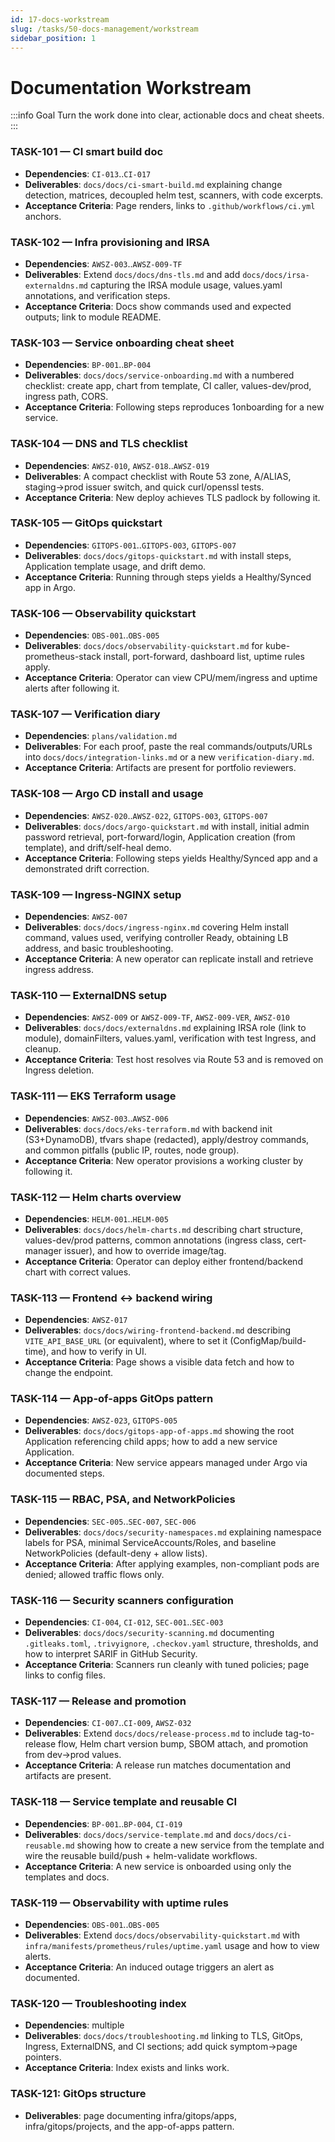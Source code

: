 ```yaml
---
id: 17-docs-workstream
slug: /tasks/50-docs-management/workstream
sidebar_position: 1
---
```


# Documentation Workstream

:::info Goal Turn the work done into clear, actionable docs and cheat sheets. :::

### TASK-101 — CI smart build doc

- **Dependencies**: `CI-013`..`CI-017`
- **Deliverables**: `docs/docs/ci-smart-build.md` explaining change detection, matrices, decoupled helm test, scanners, with code excerpts.
- **Acceptance Criteria**: Page renders, links to `.github/workflows/ci.yml` anchors.

### TASK-102 — Infra provisioning and IRSA

- **Dependencies**: `AWSZ-003`..`AWSZ-009-TF`
- **Deliverables**: Extend `docs/docs/dns-tls.md` and add `docs/docs/irsa-externaldns.md` capturing the IRSA module usage, values.yaml annotations, and verification steps.
- **Acceptance Criteria**: Docs show commands used and expected outputs; link to module README.

### TASK-103 — Service onboarding cheat sheet

- **Dependencies**: `BP-001`..`BP-004`
- **Deliverables**: `docs/docs/service-onboarding.md` with a numbered checklist: create app, chart from template, CI caller, values-dev/prod, ingress path, CORS.
- **Acceptance Criteria**: Following steps reproduces 1onboarding for a new service.

### TASK-104 — DNS and TLS checklist

- **Dependencies**: `AWSZ-010`, `AWSZ-018`..`AWSZ-019`
- **Deliverables**: A compact checklist with Route 53 zone, A/ALIAS, staging→prod issuer switch, and quick curl/openssl tests.
- **Acceptance Criteria**: New deploy achieves TLS padlock by following it.

### TASK-105 — GitOps quickstart

- **Dependencies**: `GITOPS-001`..`GITOPS-003`, `GITOPS-007`
- **Deliverables**: `docs/docs/gitops-quickstart.md` with install steps, Application template usage, and drift demo.
- **Acceptance Criteria**: Running through steps yields a Healthy/Synced app in Argo.

### TASK-106 — Observability quickstart

- **Dependencies**: `OBS-001`..`OBS-005`
- **Deliverables**: `docs/docs/observability-quickstart.md` for kube-prometheus-stack install, port-forward, dashboard list, uptime rules apply.
- **Acceptance Criteria**: Operator can view CPU/mem/ingress and uptime alerts after following it.

### TASK-107 — Verification diary

- **Dependencies**: `plans/validation.md`
- **Deliverables**: For each proof, paste the real commands/outputs/URLs into `docs/docs/integration-links.md` or a new `verification-diary.md`.
- **Acceptance Criteria**: Artifacts are present for portfolio reviewers.

### TASK-108 — Argo CD install and usage

- **Dependencies**: `AWSZ-020`..`AWSZ-022`, `GITOPS-003`, `GITOPS-007`
- **Deliverables**: `docs/docs/argo-quickstart.md` with install, initial admin password retrieval, port-forward/login, Application creation (from template), and drift/self-heal demo.
- **Acceptance Criteria**: Following steps yields Healthy/Synced app and a demonstrated drift correction.

### TASK-109 — Ingress-NGINX setup

- **Dependencies**: `AWSZ-007`
- **Deliverables**: `docs/docs/ingress-nginx.md` covering Helm install command, values used, verifying controller Ready, obtaining LB address, and basic troubleshooting.
- **Acceptance Criteria**: A new operator can replicate install and retrieve ingress address.

### TASK-110 — ExternalDNS setup

- **Dependencies**: `AWSZ-009` or `AWSZ-009-TF`, `AWSZ-009-VER`, `AWSZ-010`
- **Deliverables**: `docs/docs/externaldns.md` explaining IRSA role (link to module), domainFilters, values.yaml, verification with test Ingress, and cleanup.
- **Acceptance Criteria**: Test host resolves via Route 53 and is removed on Ingress deletion.

### TASK-111 — EKS Terraform usage

- **Dependencies**: `AWSZ-003`..`AWSZ-006`
- **Deliverables**: `docs/docs/eks-terraform.md` with backend init (S3+DynamoDB), tfvars shape (redacted), apply/destroy commands, and common pitfalls (public IP, routes, node group).
- **Acceptance Criteria**: New operator provisions a working cluster by following it.

### TASK-112 — Helm charts overview

- **Dependencies**: `HELM-001`..`HELM-005`
- **Deliverables**: `docs/docs/helm-charts.md` describing chart structure, values-dev/prod patterns, common annotations (ingress class, cert-manager issuer), and how to override image/tag.
- **Acceptance Criteria**: Operator can deploy either frontend/backend chart with correct values.

### TASK-113 — Frontend ↔ backend wiring

- **Dependencies**: `AWSZ-017`
- **Deliverables**: `docs/docs/wiring-frontend-backend.md` describing `VITE_API_BASE_URL` (or equivalent), where to set it (ConfigMap/build-time), and how to verify in UI.
- **Acceptance Criteria**: Page shows a visible data fetch and how to change the endpoint.

### TASK-114 — App-of-apps GitOps pattern

- **Dependencies**: `AWSZ-023`, `GITOPS-005`
- **Deliverables**: `docs/docs/gitops-app-of-apps.md` showing the root Application referencing child apps; how to add a new service Application.
- **Acceptance Criteria**: New service appears managed under Argo via documented steps.

### TASK-115 — RBAC, PSA, and NetworkPolicies

- **Dependencies**: `SEC-005`..`SEC-007`, `SEC-006`
- **Deliverables**: `docs/docs/security-namespaces.md` explaining namespace labels for PSA, minimal ServiceAccounts/Roles, and baseline NetworkPolicies (default-deny + allow lists).
- **Acceptance Criteria**: After applying examples, non-compliant pods are denied; allowed traffic flows only.

### TASK-116 — Security scanners configuration

- **Dependencies**: `CI-004`, `CI-012`, `SEC-001`..`SEC-003`
- **Deliverables**: `docs/docs/security-scanning.md` documenting `.gitleaks.toml`, `.trivyignore`, `.checkov.yaml` structure, thresholds, and how to interpret SARIF in GitHub Security.
- **Acceptance Criteria**: Scanners run cleanly with tuned policies; page links to config files.

### TASK-117 — Release and promotion

- **Dependencies**: `CI-007`..`CI-009`, `AWSZ-032`
- **Deliverables**: Extend `docs/docs/release-process.md` to include tag-to-release flow, Helm chart version bump, SBOM attach, and promotion from dev→prod values.
- **Acceptance Criteria**: A release run matches documentation and artifacts are present.

### TASK-118 — Service template and reusable CI

- **Dependencies**: `BP-001`..`BP-004`, `CI-019`
- **Deliverables**: `docs/docs/service-template.md` and `docs/docs/ci-reusable.md` showing how to create a new service from the template and wire the reusable build/push + helm-validate workflows.
- **Acceptance Criteria**: A new service is onboarded using only the templates and docs.

### TASK-119 — Observability with uptime rules

- **Dependencies**: `OBS-001`..`OBS-005`
- **Deliverables**: Extend `docs/docs/observability-quickstart.md` with `infra/manifests/prometheus/rules/uptime.yaml` usage and how to view alerts.
- **Acceptance Criteria**: An induced outage triggers an alert as documented.

### TASK-120 — Troubleshooting index

- **Dependencies**: multiple
- **Deliverables**: `docs/docs/troubleshooting.md` linking to TLS, GitOps, Ingress, ExternalDNS, and CI sections; add quick symptom→page pointers.
- **Acceptance Criteria**: Index exists and links work.

### TASK-121: GitOps structure

- **Deliverables**: page documenting infra/gitops/apps, infra/gitops/projects, and the app-of-apps pattern.
